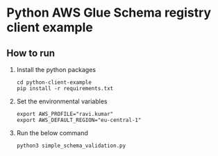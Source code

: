 # Python AWS Glue Schema registry client example 

## How to run
1. Install the python packages 
    ```shell
    cd python-client-example
    pip install -r requirements.txt
    ```
2. Set the environmental variables
   ```shell
   export AWS_PROFILE="ravi.kumar"
   export AWS_DEFAULT_REGION="eu-central-1" 
   ```
3. Run the below command
    ```shell
    python3 simple_schema_validation.py
    ```


